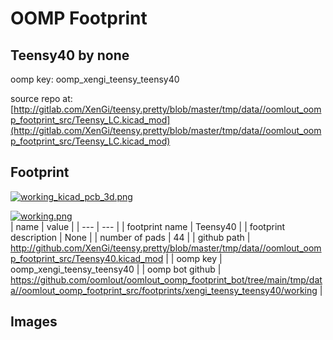 # OOMP Footprint  
## Teensy40  by none  
  
oomp key: oomp_xengi_teensy_teensy40  
  
source repo at: [http://gitlab.com/XenGi/teensy.pretty/blob/master/tmp/data//oomlout_oomp_footprint_src/Teensy_LC.kicad_mod](http://gitlab.com/XenGi/teensy.pretty/blob/master/tmp/data//oomlout_oomp_footprint_src/Teensy_LC.kicad_mod)  
## Footprint  
  
[![working_kicad_pcb_3d.png](working_kicad_pcb_3d_600.png)](working_kicad_pcb_3d.png)  
  
[![working.png](working_600.png)](working.png)  
| name | value | 
| --- | --- | 
| footprint name | Teensy40 | 
| footprint description | None | 
| number of pads | 44 | 
| github path | http://github.com/XenGi/teensy.pretty/blob/master/tmp/data//oomlout_oomp_footprint_src/Teensy40.kicad_mod | 
| oomp key | oomp_xengi_teensy_teensy40 | 
| oomp bot github | https://github.com/oomlout/oomlout_oomp_footprint_bot/tree/main/tmp/data//oomlout_oomp_footprint_src/footprints/xengi_teensy_teensy40/working | 
## Images  
